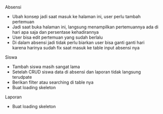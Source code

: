 
Absensi
- Ubah konsep jadi saat masuk ke halaman ini, user perlu tambah pertemuan
- Jadi saat buka halaman ini, langsung menampilkan pertemuannya ada di hari apa saja dan persentase kehadirannya
- User bisa edit pertemuan yang sudah berlalu
- Di dalam absensi jadi tidak perlu biarkan user bisa ganti ganti hari karena harinya sudah fix saat masuk ke table input absensi nya

Siswa
- Tambah siswa masih sangat lama
- Setelah CRUD siswa data di absensi dan laporan tidak langsung terudpate
- Berikan filter atau searching di table nya
- Buat loading skeleton

Laporan
- Buat loading skeleton

